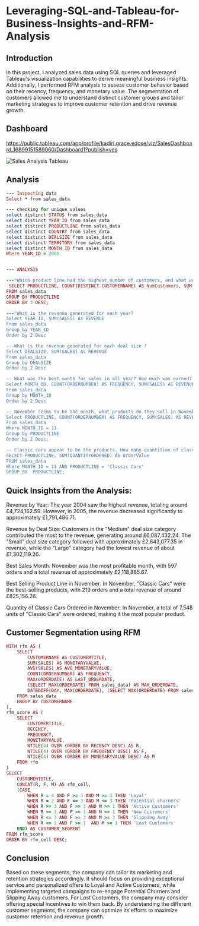 # Leveraging-SQL-and-Tableau-for-Business-Insights-and-RFM-Analysis

## Introduction
In this project, I analyzed sales data using SQL queries and leveraged Tableau's visualization capabilities to derive meaningful business insights. Additionally, I performed RFM analysis to assess customer behavior based on their recency, frequency, and monetary value. The segmentation of customers allowed me to understand distinct customer groups and tailor marketing strategies to improve customer retention and drive revenue growth.


## Dashboard

https://public.tableau.com/app/profile/kadiri.grace.edose/viz/SalesDashboard_16899151589960/Dashboard1?publish=yes

![Sales Analysis Tableau](https://github.com/Kadiis/Leveraging-SQL-and-Tableau-for-Business-Insights-and-RFM-Analysis/assets/106782819/998ce6cc-493b-4286-9dd5-5ab50d34cf3d)


## Analysis
```ruby
--- Inspecting data
Select * from sales_data

--- checking for unique values
select distinct STATUS from sales_data
select distinct YEAR_ID from sales_data
select distinct PRODUCTLINE from sales_data
select distinct COUNTRY from sales_data
select distinct DEALSIZE from sales_data
select distinct TERRITORY from sales_data
select distinct MONTH_ID from sales_data
Where YEAR_ID = 2005


--- ANALYSIS

---"Which product line had the highest number of customers, and what were the total sales for that product line?"
 SELECT PRODUCTLINE, COUNT(DISTINCT CUSTOMERNAME) AS NumCustomers, SUM(SALES) AS TotalSales
FROM sales_data
GROUP BY PRODUCTLINE
ORDER BY 3 DESC;

---"What is the revenue generated for each year?  
Select YEAR_ID, SUM(SALES) As REVENUE
From sales_data
Group by YEAR_ID
Order by 2 Desc

---What is the revenue generated for each deal size ?
Select DEALSIZE, SUM(SALES) As REVENUE
From sales_data
Group by DEALSIZE
Order by 2 Desc

-- What was the best month for sales in all year? How much was earned?
Select MONTH_ID, COUNT(ORDERNUMBER) AS FREQUENCY, SUM(SALES) AS REVENUE
From sales_data
Group by MONTH_ID
Order by 2 Desc

-- November seems to be the month, what products do they sell in November
Select PRODUCTLINE, COUNT(ORDERNUMBER) AS FREQUENCY, SUM(SALES) AS REVENUE
From sales_data
Where MONTH_ID = 11 
Group by PRODUCTLINE
Order by 2 Desc;

-- Classic cars appear to be the products. How many quantities of classic cars were ordered in November?
SELECT PRODUCTLINE, SUM(QUANTITYORDERED) AS OrderValue
FROM sales_data
Where MONTH_ID = 11 AND PRODUCTLINE = 'Classic Cars'
GROUP BY  PRODUCTLINE;
```

##  Quick Insights from the Analysis:

Revenue by Year: The year 2004 saw the highest revenue, totaling around £4,724,162.59. However, in 2005, the revenue decreased significantly to approximately £1,791,486.71.

Revenue by Deal Size: Customers in the "Medium" deal size category contributed the most to the revenue, generating around £6,087,432.24. The "Small" deal size category followed with approximately £2,643,077.35 in revenue, while the "Large" category had the lowest revenue of about £1,302,119.26.

Best Sales Month: November was the most profitable month, with 597 orders and a total revenue of approximately £2,118,885.67.

Best Selling Product Line in November: In November, "Classic Cars" were the best-selling products, with 219 orders and a total revenue of around £825,156.26.

Quantity of Classic Cars Ordered in November: In November, a total of 7,548 units of "Classic Cars" were ordered, making it the most popular product.


## Customer Segmentation using RFM

```ruby
WITH rfm AS (
    SELECT
        CUSTOMERNAME AS CUSTOMERTITLE,
        SUM(SALES) AS MONETARYVALUE,
        AVG(SALES) AS AVG_MONETARYVALUE,
        COUNT(ORDERNUMBER) AS FREQUENCY,
        MAX(ORDERDATE) AS LAST_ORDERDATE,
        (SELECT MAX(ORDERDATE) FROM sales_data) AS MAX_ORDERDATE,
        DATEDIFF(DAY, MAX(ORDERDATE), (SELECT MAX(ORDERDATE) FROM sales_data)) AS RECENCY
    FROM sales_data
    GROUP BY CUSTOMERNAME
),
rfm_score AS (
    SELECT
        CUSTOMERTITLE,
        RECENCY,
        FREQUENCY,
        MONETARYVALUE,
        NTILE(4) OVER (ORDER BY RECENCY DESC) AS R,
        NTILE(4) OVER (ORDER BY FREQUENCY DESC) AS F,
        NTILE(4) OVER (ORDER BY MONETARYVALUE DESC) AS M
    FROM rfm
)
SELECT
    CUSTOMERTITLE,
    CONCAT(R, F, M) AS rfm_cell,
    (CASE
        WHEN R = 4 AND F >= 3 AND M >= 3 THEN 'Loyal'
		WHEN R = 2 AND F <= 3 AND M <= 3 THEN 'Potential churners'
		WHEN R >= 3 AND F >= 3 AND M >= 1 THEN 'Active Customers'
		WHEN R >= 3 AND F >= 1 AND M >= 1 THEN 'New Customers'
		WHEN R <= 3 AND F >= 3 AND M >= 3 THEN 'Slipping Away'
		WHEN R <= 2 AND F >= 1  AND M >= 1 THEN 'Lost Customers'
    END) AS CUSTOMER_SEGMENT
FROM rfm_score
ORDER BY rfm_cell DESC;

```

## Conclusion 
Based on these segments, the company can tailor its marketing and retention strategies accordingly. It should focus on providing exceptional service and personalized offers to Loyal and Active Customers, while implementing targeted campaigns to re-engage Potential Churners and Slipping Away customers. For Lost Customers, the company may consider offering special incentives to win them back. By understanding the different customer segments, the company can optimize its efforts to maximize customer retention and revenue growth.

